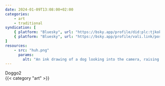 ```yaml
---
date: 2024-01-09T13:08:00+02:00
categories:
    - art
    - traditional
syndication: [
    { platform: "Bluesky", url: "https://bsky.app/profile/did:plc:tjkokzqdnfzzlaxdjjzzzi5b/post/3kikcqv74sz22", hidden: true },
    { platform: "Bluesky", url: "https://bsky.app/profile/vali.link/post/3kikcqv74sz22" }
]
resources:
    - src: "huh.png"
      params:
        alt: "An ink drawing of a dog looking into the camera, raising a drawn on eyebrow"
---
```

Doggo2<br>
{{< category "art" >}}